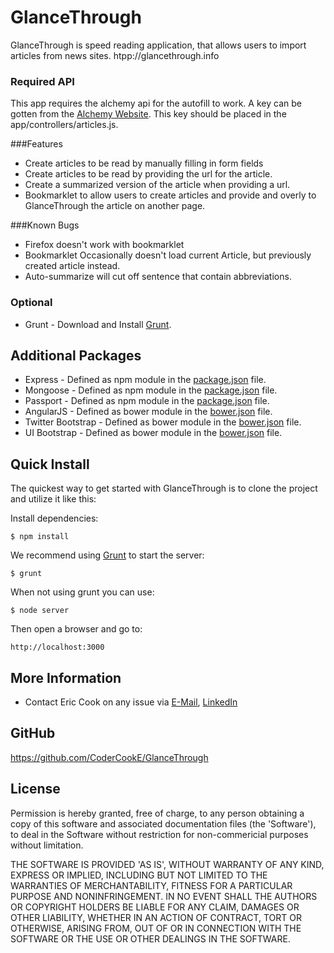 # GlanceThrough

GlanceThrough is speed reading application, that allows users to import articles from news sites.
htpp://glancethrough.info

### Required API
This app requires the alchemy api for the autofill to work.  A key can be gotten from the [Alchemy Website](http://www.alchemyapi.com).  This key should be placed in the app/controllers/articles.js.

###Features
* Create articles to be read by manually filling in form fields
* Create articles to be read by providing the url for the article.
* Create a summarized version of the article when providing a url.
* Bookmarklet to allow users to create articles and provide and overly to GlanceThrough the article on another page.

###Known Bugs
* Firefox doesn't work with bookmarklet
* Bookmarklet Occasionally doesn't load current Article, but previously created article instead.
* Auto-summarize will cut off sentence that contain abbreviations.

### Optional
* Grunt - Download and Install [Grunt](http://gruntjs.com).

## Additional Packages
* Express - Defined as npm module in the [package.json](package.json) file.
* Mongoose - Defined as npm module in the [package.json](package.json) file.
* Passport - Defined as npm module in the [package.json](package.json) file.
* AngularJS - Defined as bower module in the [bower.json](bower.json) file.
* Twitter Bootstrap - Defined as bower module in the [bower.json](bower.json) file.
* UI Bootstrap - Defined as bower module in the [bower.json](bower.json) file.

## Quick Install
  The quickest way to get started with GlanceThrough is to clone the project and utilize it like this:

  Install dependencies:

    $ npm install

  We recommend using [Grunt](https://github.com/gruntjs/grunt-cli) to start the server:

    $ grunt

  When not using grunt you can use:

    $ node server

  Then open a browser and go to:

    http://localhost:3000

## More Information
  * Contact Eric Cook on any issue via [E-Mail](mailto:ejcook111@gmail.com), [LinkedIn](www.linkedin.com/pub/eric-cook/1a/709/b38/)

## GitHub
https://github.com/CoderCookE/GlanceThrough

## License
Permission is hereby granted, free of charge, to any person obtaining
a copy of this software and associated documentation files (the
'Software'), to deal in the Software without restriction for non-commericial purposes without limitation.

THE SOFTWARE IS PROVIDED 'AS IS', WITHOUT WARRANTY OF ANY KIND,
EXPRESS OR IMPLIED, INCLUDING BUT NOT LIMITED TO THE WARRANTIES OF
MERCHANTABILITY, FITNESS FOR A PARTICULAR PURPOSE AND NONINFRINGEMENT.
IN NO EVENT SHALL THE AUTHORS OR COPYRIGHT HOLDERS BE LIABLE FOR ANY
CLAIM, DAMAGES OR OTHER LIABILITY, WHETHER IN AN ACTION OF CONTRACT,
TORT OR OTHERWISE, ARISING FROM, OUT OF OR IN CONNECTION WITH THE
SOFTWARE OR THE USE OR OTHER DEALINGS IN THE SOFTWARE.
